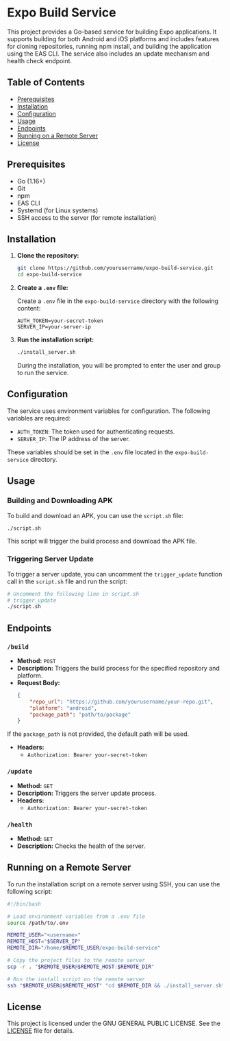 # Expo Build Service

This project provides a Go-based service for building Expo applications. It supports building for both Android and iOS platforms and includes features for cloning repositories, running npm install, and building the application using the EAS CLI. The service also includes an update mechanism and health check endpoint.

## Table of Contents

- [Prerequisites](#prerequisites)
- [Installation](#installation)
- [Configuration](#configuration)
- [Usage](#usage)
- [Endpoints](#endpoints)
- [Running on a Remote Server](#running-on-a-remote-server)
- [License](#license)

## Prerequisites

- Go (1.16+)
- Git
- npm
- EAS CLI
- Systemd (for Linux systems)
- SSH access to the server (for remote installation)

## Installation

1. **Clone the repository:**

    ```sh
    git clone https://github.com/yourusername/expo-build-service.git
    cd expo-build-service
    ```

2. **Create a `.env` file:**

    Create a `.env` file in the `expo-build-service` directory with the following content:

    ```env
    AUTH_TOKEN=your-secret-token
    SERVER_IP=your-server-ip
    ```

3. **Run the installation script:**

    ```sh
    ./install_server.sh
    ```

    During the installation, you will be prompted to enter the user and group to run the service.

## Configuration

The service uses environment variables for configuration. The following variables are required:

- `AUTH_TOKEN`: The token used for authenticating requests.
- `SERVER_IP`: The IP address of the server.

These variables should be set in the `.env` file located in the `expo-build-service` directory.

## Usage

### Building and Downloading APK

To build and download an APK, you can use the `script.sh` file:

```sh
./script.sh
```

This script will trigger the build process and download the APK file.

### Triggering Server Update

To trigger a server update, you can uncomment the `trigger_update` function call in the `script.sh` file and run the script:

```sh
# Uncomment the following line in script.sh
# trigger_update
./script.sh
```

## Endpoints

### `/build`

- **Method:** `POST`
- **Description:** Triggers the build process for the specified repository and platform.
- **Request Body:**
    ```json
    {
        "repo_url": "https://github.com/yourusername/your-repo.git",
        "platform": "android",
        "package_path": "path/to/package"
    }
    ```
If the `package_path` is not provided, the default path will be used.
- **Headers:**
    - `Authorization: Bearer your-secret-token`

### `/update`

- **Method:** `GET`
- **Description:** Triggers the server update process.
- **Headers:**
    - `Authorization: Bearer your-secret-token`

### `/health`

- **Method:** `GET`
- **Description:** Checks the health of the server.

## Running on a Remote Server

To run the installation script on a remote server using SSH, you can use the following script:

```sh
#!/bin/bash

# Load environment variables from a .env file
source /path/to/.env

REMOTE_USER="<username>"
REMOTE_HOST="$SERVER_IP"
REMOTE_DIR="/home/$REMOTE_USER/expo-build-service"

# Copy the project files to the remote server
scp -r . "$REMOTE_USER@$REMOTE_HOST:$REMOTE_DIR"

# Run the install script on the remote server
ssh "$REMOTE_USER@$REMOTE_HOST" "cd $REMOTE_DIR && ./install_server.sh"
```

## License

This project is licensed under the GNU GENERAL PUBLIC LICENSE. See the [LICENSE](LICENSE) file for details.

